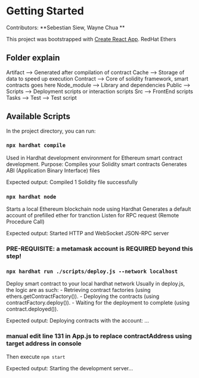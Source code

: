 # Getting Started 

Contributors:
**Sebestian Siew,
Wayne Chua **

This project was bootstrapped with [Create React App](https://github.com/facebook/create-react-app).
RedHat
Ethers

## Folder explain
Artifact --> Generated after compilation of contract
Cache --> Storage of data to speed up execution
Contract --> Core of solidity framework, smart contracts goes here
Node_module --> Library and dependencies
Public --> 
Scripts --> Deployment scripts or interaction scripts
Src --> FrontEnd scripts
Tasks --> 
Test --> Test script

## Available Scripts

In the project directory, you can run:

### `npx hardhat compile`

Used in Hardhat development environment for Ethereum smart contract development.
Purpose: 
    Compiles your Solidity smart contracts
    Generates ABI (Application Binary Interface) files

Expected output: Compiled 1 Solidity file successfully



### `npx hardhat node`

Starts a local Ethereum blockchain node using Hardhat
Generates a default account of prefilled ether for tranction
Listen for RPC request (Remote Procedure Call)

Expected output:  Started HTTP and WebSocket JSON-RPC server

### PRE-REQUISITE: a metamask account is REQUIRED beyond this step! 


### `npx hardhat run ./scripts/deploy.js --network localhost`

Deploy smart contract to your local hardhat network
Usually in deploy.js, the logic are as such:
    - Retrieving contract factories (using ethers.getContractFactory()).
    - Deploying the contracts (using contractFactory.deploy()).
    - Waiting for the deployment to complete (using contract.deployed()).

Expected output: Deploying contracts with the account: ...

### manual edit line 131 in App.js to replace contractAddress using target address in console

Then execute `npm start`

Expected output: Starting the development server...

